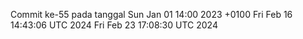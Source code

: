 Commit ke-55 pada tanggal Sun Jan 01 14:00 2023 +0100
Fri Feb 16 14:43:06 UTC 2024
Fri Feb 23 17:08:30 UTC 2024
